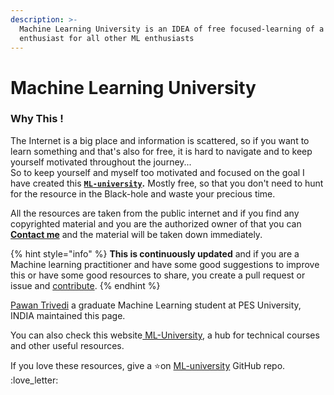 ```yaml
---
description: >-
  Machine Learning University is an IDEA of free focused-learning of a ML
  enthusiast for all other ML enthusiasts
---
```


# Machine Learning University

### **Why This !**&#x20;

The Internet is a big place and information is scattered, so if you want to learn something and that's also for free, it is hard to navigate and to keep yourself motivated throughout the journey...\
So to keep yourself and myself too motivated and focused on the goal I have created this [**`ML-university`**](https://59r.gitbook.io/ml-university/)**.** Mostly free, so that you don't need to hunt for the resource in the Black-hole and waste your precious time.

All the resources are taken from the public internet and if you find any copyrighted material and you are the authorized owner of that you can [**Contact me**](mailto:59r@protonmail.com) and the material will be taken down immediately.

{% hint style="info" %}
**This is continuously updated** and if you are a Machine learning practitioner and have some good suggestions to improve this or have some good resources to share, you create a pull request or issue and [contribute](https://github.com/d0r1h/ML-Notes).
{% endhint %}

[Pawan Trivedi](https://pawantrivedi.me) a graduate Machine Learning student at PES University, INDIA maintained this page.&#x20;

You can also check this website[ ML-University](https://pawantrivedi.me/ML-University/), a hub for technical courses and other useful resources.&#x20;

If you love these resources, give a ⭐on [ML-university](https://github.com/d0r1h/ML-University) GitHub repo. :love\_letter:

